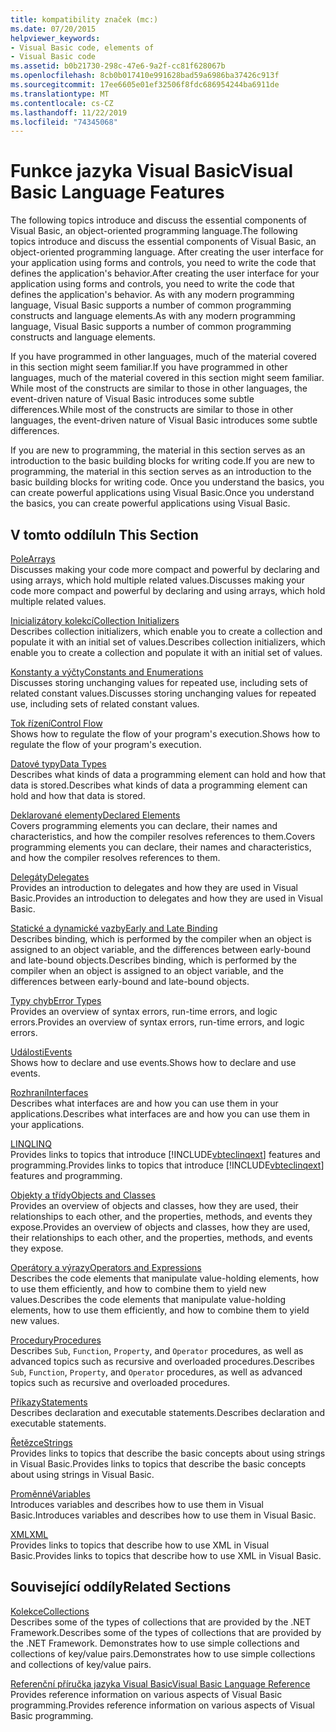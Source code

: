 ```yaml
---
title: kompatibility značek (mc:)
ms.date: 07/20/2015
helpviewer_keywords:
- Visual Basic code, elements of
- Visual Basic code
ms.assetid: b0b21730-298c-47e6-9a2f-cc81f628067b
ms.openlocfilehash: 8cb0b017410e991628bad59a6986ba37426c913f
ms.sourcegitcommit: 17ee6605e01ef32506f8fdc686954244ba6911de
ms.translationtype: MT
ms.contentlocale: cs-CZ
ms.lasthandoff: 11/22/2019
ms.locfileid: "74345068"
---
```

# <a name="visual-basic-language-features"></a><span data-ttu-id="40f4e-102">Funkce jazyka Visual Basic</span><span class="sxs-lookup"><span data-stu-id="40f4e-102">Visual Basic Language Features</span></span>
<span data-ttu-id="40f4e-103">The following topics introduce and discuss the essential components of Visual Basic, an object-oriented programming language.</span><span class="sxs-lookup"><span data-stu-id="40f4e-103">The following topics introduce and discuss the essential components of Visual Basic, an object-oriented programming language.</span></span> <span data-ttu-id="40f4e-104">After creating the user interface for your application using forms and controls, you need to write the code that defines the application's behavior.</span><span class="sxs-lookup"><span data-stu-id="40f4e-104">After creating the user interface for your application using forms and controls, you need to write the code that defines the application's behavior.</span></span> <span data-ttu-id="40f4e-105">As with any modern programming language, Visual Basic supports a number of common programming constructs and language elements.</span><span class="sxs-lookup"><span data-stu-id="40f4e-105">As with any modern programming language, Visual Basic supports a number of common programming constructs and language elements.</span></span>  
  
 <span data-ttu-id="40f4e-106">If you have programmed in other languages, much of the material covered in this section might seem familiar.</span><span class="sxs-lookup"><span data-stu-id="40f4e-106">If you have programmed in other languages, much of the material covered in this section might seem familiar.</span></span> <span data-ttu-id="40f4e-107">While most of the constructs are similar to those in other languages, the event-driven nature of Visual Basic introduces some subtle differences.</span><span class="sxs-lookup"><span data-stu-id="40f4e-107">While most of the constructs are similar to those in other languages, the event-driven nature of Visual Basic introduces some subtle differences.</span></span>  
  
 <span data-ttu-id="40f4e-108">If you are new to programming, the material in this section serves as an introduction to the basic building blocks for writing code.</span><span class="sxs-lookup"><span data-stu-id="40f4e-108">If you are new to programming, the material in this section serves as an introduction to the basic building blocks for writing code.</span></span> <span data-ttu-id="40f4e-109">Once you understand the basics, you can create powerful applications using Visual Basic.</span><span class="sxs-lookup"><span data-stu-id="40f4e-109">Once you understand the basics, you can create powerful applications using Visual Basic.</span></span>  
  
## <a name="in-this-section"></a><span data-ttu-id="40f4e-110">V tomto oddílu</span><span class="sxs-lookup"><span data-stu-id="40f4e-110">In This Section</span></span>  
 [<span data-ttu-id="40f4e-111">Pole</span><span class="sxs-lookup"><span data-stu-id="40f4e-111">Arrays</span></span>](../../../visual-basic/programming-guide/language-features/arrays/index.md)  
 <span data-ttu-id="40f4e-112">Discusses making your code more compact and powerful by declaring and using arrays, which hold multiple related values.</span><span class="sxs-lookup"><span data-stu-id="40f4e-112">Discusses making your code more compact and powerful by declaring and using arrays, which hold multiple related values.</span></span>  
  
 [<span data-ttu-id="40f4e-113">Inicializátory kolekcí</span><span class="sxs-lookup"><span data-stu-id="40f4e-113">Collection Initializers</span></span>](../../../visual-basic/programming-guide/language-features/collection-initializers/index.md)  
 <span data-ttu-id="40f4e-114">Describes collection initializers, which enable you to create a collection and populate it with an initial set of values.</span><span class="sxs-lookup"><span data-stu-id="40f4e-114">Describes collection initializers, which enable you to create a collection and populate it with an initial set of values.</span></span>  
  
 [<span data-ttu-id="40f4e-115">Konstanty a výčty</span><span class="sxs-lookup"><span data-stu-id="40f4e-115">Constants and Enumerations</span></span>](../../../visual-basic/programming-guide/language-features/constants-enums/index.md)  
 <span data-ttu-id="40f4e-116">Discusses storing unchanging values for repeated use, including sets of related constant values.</span><span class="sxs-lookup"><span data-stu-id="40f4e-116">Discusses storing unchanging values for repeated use, including sets of related constant values.</span></span>  
  
 [<span data-ttu-id="40f4e-117">Tok řízení</span><span class="sxs-lookup"><span data-stu-id="40f4e-117">Control Flow</span></span>](../../../visual-basic/programming-guide/language-features/control-flow/index.md)  
 <span data-ttu-id="40f4e-118">Shows how to regulate the flow of your program's execution.</span><span class="sxs-lookup"><span data-stu-id="40f4e-118">Shows how to regulate the flow of your program's execution.</span></span>  
  
 [<span data-ttu-id="40f4e-119">Datové typy</span><span class="sxs-lookup"><span data-stu-id="40f4e-119">Data Types</span></span>](../../../visual-basic/programming-guide/language-features/data-types/index.md)  
 <span data-ttu-id="40f4e-120">Describes what kinds of data a programming element can hold and how that data is stored.</span><span class="sxs-lookup"><span data-stu-id="40f4e-120">Describes what kinds of data a programming element can hold and how that data is stored.</span></span>  
  
 [<span data-ttu-id="40f4e-121">Deklarované elementy</span><span class="sxs-lookup"><span data-stu-id="40f4e-121">Declared Elements</span></span>](../../../visual-basic/programming-guide/language-features/declared-elements/index.md)  
 <span data-ttu-id="40f4e-122">Covers programming elements you can declare, their names and characteristics, and how the compiler resolves references to them.</span><span class="sxs-lookup"><span data-stu-id="40f4e-122">Covers programming elements you can declare, their names and characteristics, and how the compiler resolves references to them.</span></span>  
  
 [<span data-ttu-id="40f4e-123">Delegáty</span><span class="sxs-lookup"><span data-stu-id="40f4e-123">Delegates</span></span>](../../../visual-basic/programming-guide/language-features/delegates/index.md)  
 <span data-ttu-id="40f4e-124">Provides an introduction to delegates and how they are used in Visual Basic.</span><span class="sxs-lookup"><span data-stu-id="40f4e-124">Provides an introduction to delegates and how they are used in Visual Basic.</span></span>  
  
 [<span data-ttu-id="40f4e-125">Statické a dynamické vazby</span><span class="sxs-lookup"><span data-stu-id="40f4e-125">Early and Late Binding</span></span>](../../../visual-basic/programming-guide/language-features/early-late-binding/index.md)  
 <span data-ttu-id="40f4e-126">Describes binding, which is performed by the compiler when an object is assigned to an object variable, and the differences between early-bound and late-bound objects.</span><span class="sxs-lookup"><span data-stu-id="40f4e-126">Describes binding, which is performed by the compiler when an object is assigned to an object variable, and the differences between early-bound and late-bound objects.</span></span>  
  
 [<span data-ttu-id="40f4e-127">Typy chyb</span><span class="sxs-lookup"><span data-stu-id="40f4e-127">Error Types</span></span>](../../../visual-basic/programming-guide/language-features/error-types.md)  
 <span data-ttu-id="40f4e-128">Provides an overview of syntax errors, run-time errors, and logic errors.</span><span class="sxs-lookup"><span data-stu-id="40f4e-128">Provides an overview of syntax errors, run-time errors, and logic errors.</span></span>  
  
 [<span data-ttu-id="40f4e-129">Události</span><span class="sxs-lookup"><span data-stu-id="40f4e-129">Events</span></span>](../../../visual-basic/programming-guide/language-features/events/index.md)  
 <span data-ttu-id="40f4e-130">Shows how to declare and use events.</span><span class="sxs-lookup"><span data-stu-id="40f4e-130">Shows how to declare and use events.</span></span>  
  
 [<span data-ttu-id="40f4e-131">Rozhraní</span><span class="sxs-lookup"><span data-stu-id="40f4e-131">Interfaces</span></span>](../../../visual-basic/programming-guide/language-features/interfaces/index.md)  
 <span data-ttu-id="40f4e-132">Describes what interfaces are and how you can use them in your applications.</span><span class="sxs-lookup"><span data-stu-id="40f4e-132">Describes what interfaces are and how you can use them in your applications.</span></span>  
  
 [<span data-ttu-id="40f4e-133">LINQ</span><span class="sxs-lookup"><span data-stu-id="40f4e-133">LINQ</span></span>](../../../visual-basic/programming-guide/language-features/linq/index.md)  
 <span data-ttu-id="40f4e-134">Provides links to topics that introduce [!INCLUDE[vbteclinqext](~/includes/vbteclinqext-md.md)] features and programming.</span><span class="sxs-lookup"><span data-stu-id="40f4e-134">Provides links to topics that introduce [!INCLUDE[vbteclinqext](~/includes/vbteclinqext-md.md)] features and programming.</span></span>  
  
 [<span data-ttu-id="40f4e-135">Objekty a třídy</span><span class="sxs-lookup"><span data-stu-id="40f4e-135">Objects and Classes</span></span>](../../../visual-basic/programming-guide/language-features/objects-and-classes/index.md)  
 <span data-ttu-id="40f4e-136">Provides an overview of objects and classes, how they are used, their relationships to each other, and the properties, methods, and events they expose.</span><span class="sxs-lookup"><span data-stu-id="40f4e-136">Provides an overview of objects and classes, how they are used, their relationships to each other, and the properties, methods, and events they expose.</span></span>  
  
 [<span data-ttu-id="40f4e-137">Operátory a výrazy</span><span class="sxs-lookup"><span data-stu-id="40f4e-137">Operators and Expressions</span></span>](../../../visual-basic/programming-guide/language-features/operators-and-expressions/index.md)  
 <span data-ttu-id="40f4e-138">Describes the code elements that manipulate value-holding elements, how to use them efficiently, and how to combine them to yield new values.</span><span class="sxs-lookup"><span data-stu-id="40f4e-138">Describes the code elements that manipulate value-holding elements, how to use them efficiently, and how to combine them to yield new values.</span></span>  
  
 [<span data-ttu-id="40f4e-139">Procedury</span><span class="sxs-lookup"><span data-stu-id="40f4e-139">Procedures</span></span>](../../../visual-basic/programming-guide/language-features/procedures/index.md)  
 <span data-ttu-id="40f4e-140">Describes `Sub`, `Function`, `Property`, and `Operator` procedures, as well as advanced topics such as recursive and overloaded procedures.</span><span class="sxs-lookup"><span data-stu-id="40f4e-140">Describes `Sub`, `Function`, `Property`, and `Operator` procedures, as well as advanced topics such as recursive and overloaded procedures.</span></span>  
  
 [<span data-ttu-id="40f4e-141">Příkazy</span><span class="sxs-lookup"><span data-stu-id="40f4e-141">Statements</span></span>](../../../visual-basic/programming-guide/language-features/statements.md)  
 <span data-ttu-id="40f4e-142">Describes declaration and executable statements.</span><span class="sxs-lookup"><span data-stu-id="40f4e-142">Describes declaration and executable statements.</span></span>  
  
 [<span data-ttu-id="40f4e-143">Řetězce</span><span class="sxs-lookup"><span data-stu-id="40f4e-143">Strings</span></span>](../../../visual-basic/programming-guide/language-features/strings/index.md)  
 <span data-ttu-id="40f4e-144">Provides links to topics that describe the basic concepts about using strings in Visual Basic.</span><span class="sxs-lookup"><span data-stu-id="40f4e-144">Provides links to topics that describe the basic concepts about using strings in Visual Basic.</span></span>  
  
 [<span data-ttu-id="40f4e-145">Proměnné</span><span class="sxs-lookup"><span data-stu-id="40f4e-145">Variables</span></span>](../../../visual-basic/programming-guide/language-features/variables/index.md)  
 <span data-ttu-id="40f4e-146">Introduces variables and describes how to use them in Visual Basic.</span><span class="sxs-lookup"><span data-stu-id="40f4e-146">Introduces variables and describes how to use them in Visual Basic.</span></span>  
  
 [<span data-ttu-id="40f4e-147">XML</span><span class="sxs-lookup"><span data-stu-id="40f4e-147">XML</span></span>](../../../visual-basic/programming-guide/language-features/xml/index.md)  
 <span data-ttu-id="40f4e-148">Provides links to topics that describe how to use XML in Visual Basic.</span><span class="sxs-lookup"><span data-stu-id="40f4e-148">Provides links to topics that describe how to use XML in Visual Basic.</span></span>  
  
## <a name="related-sections"></a><span data-ttu-id="40f4e-149">Související oddíly</span><span class="sxs-lookup"><span data-stu-id="40f4e-149">Related Sections</span></span>

 [<span data-ttu-id="40f4e-150">Kolekce</span><span class="sxs-lookup"><span data-stu-id="40f4e-150">Collections</span></span>](../../../visual-basic/programming-guide/concepts/collections.md)  
 <span data-ttu-id="40f4e-151">Describes some of the types of collections that are provided by the .NET Framework.</span><span class="sxs-lookup"><span data-stu-id="40f4e-151">Describes some of the types of collections that are provided by the .NET Framework.</span></span> <span data-ttu-id="40f4e-152">Demonstrates how to use simple collections and collections of key/value pairs.</span><span class="sxs-lookup"><span data-stu-id="40f4e-152">Demonstrates how to use simple collections and collections of key/value pairs.</span></span>  
  
 [<span data-ttu-id="40f4e-153">Referenční příručka jazyka Visual Basic</span><span class="sxs-lookup"><span data-stu-id="40f4e-153">Visual Basic Language Reference</span></span>](../../../visual-basic/language-reference/index.md)  
 <span data-ttu-id="40f4e-154">Provides reference information on various aspects of Visual Basic programming.</span><span class="sxs-lookup"><span data-stu-id="40f4e-154">Provides reference information on various aspects of Visual Basic programming.</span></span>
